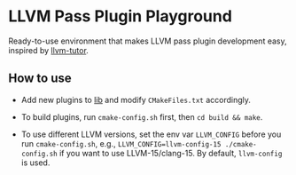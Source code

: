 # LLVM Pass Plugin Playground

Ready-to-use environment that makes LLVM pass plugin development easy,
inspired by [llvm-tutor](https://github.com/banach-space/llvm-tutor).

## How to use

- Add new plugins to [lib](./lib) and modify `CMakeFiles.txt` accordingly.

- To build plugins, run `cmake-config.sh` first, then `cd build && make`.

- To use different LLVM versions, set the env var `LLVM_CONFIG` before you run `cmake-config.sh`,
e.g., `LLVM_CONFIG=llvm-config-15 ./cmake-config.sh` if you want to use LLVM-15/clang-15. By default,
`llvm-config` is used.
